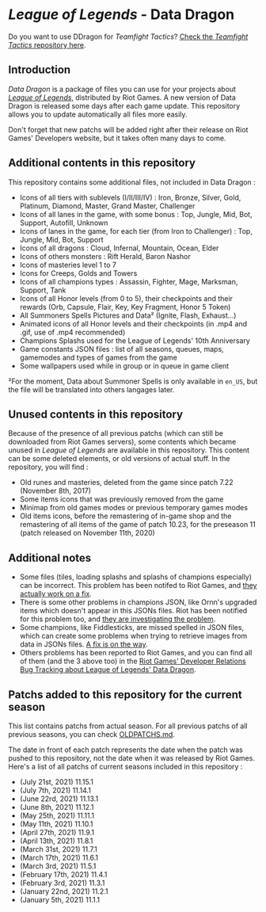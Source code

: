 # _League of Legends_ - Data Dragon

Do you want to use DDragon for _Teamfight Tactics_? [Check the _Teamfight Tactics_ repository here](https://github.com/InFinity54/TFT_DDragon).

## Introduction
_Data Dragon_ is a package of files you can use for your projects about [_League of Legends_](https://www.leagueoflegends.com), distributed by Riot Games. A new version of Data Dragon is released some days after each game update. This repository allows you to update automatically all files more easily.

Don't forget that new patchs will be added right after their release on Riot Games' Developers website, but it takes often many days to come.

## Additional contents in this repository
This repository contains some additional files, not included in Data Dragon :

- Icons of all tiers with sublevels (I/II/III/IV) : Iron, Bronze, Silver, Gold, Platinum, Diamond, Master, Grand Master, Challenger
- Icons of all lanes in the game, with some bonus : Top, Jungle, Mid, Bot, Support, Autofill, Unknown
- Icons of lanes in the game, for each tier (from Iron to Challenger) : Top, Jungle, Mid, Bot, Support
- Icons of all dragons : Cloud, Infernal, Mountain, Ocean, Elder
- Icons of others monsters : Rift Herald, Baron Nashor
- Icons of masteries level 1 to 7
- Icons for Creeps, Golds and Towers
- Icons of all champions types : Assassin, Fighter, Mage, Marksman, Support, Tank
- Icons of all Honor levels (from 0 to 5), their checkpoints and their rewards (Orb, Capsule, Flair, Key, Key Fragment, Honor 5 Token)
- All Summoners Spells Pictures and Data² (Ignite, Flash, Exhaust...)
- Animated icons of all Honor levels and their checkpoints (in .mp4 and .gif, use of .mp4 recommended)
- Champions Splashs used for the League of Legends' 10th Anniversary
- Game constants JSON files : list of all seasons, queues, maps, gamemodes and types of games from the game
- Some wallpapers used while in group or in queue in game client

²For the moment, Data about Summoner Spells is only available in `en_US`, but the file will be translated into others langages later. 

## Unused contents in this repository
Because of the presence of all previous patchs (which can still be downloaded from Riot Games servers), some contents which became unused in _League of Legends_ are available in this repository. This content can be some deleted elements, or old versions of actual stuff. In the repository, you will find :

- Old runes and masteries, deleted from the game since patch 7.22 (November 8th, 2017)
- Some items icons that was previously removed from the game
- Minimap from old games modes or previous temporary games modes
- Old items icons, before the remastering of in-game shop and the remastering of all items of the game of patch 10.23, for the preseason 11 (patch released on November 11th, 2020)

## Additional notes
- Some files (tiles, loading splashs and splashs of champions especially) can be incorrect. This problem has been notifed to Riot Games, and [they actually work on a fix](https://github.com/RiotGames/developer-relations/issues/348).
- There is some other problems in champions JSON, like Ornn's upgraded items which doesn't appear in this JSONs files. Riot has been notified for this problem too, and [they are investigating the problem](https://github.com/RiotGames/developer-relations/issues/419).
- Some champions, like Fiddlesticks, are missed spelled in JSON files, which can create some problems when trying to retrieve images from data in JSONs files. [A fix is on the way](https://github.com/RiotGames/developer-relations/issues/83).
- Others problems has been reported to Riot Games, and you can find all of them (and the 3 above too) in the [Riot Games' Developer Relations Bug Tracking about League of Legends' Data Dragon](https://github.com/RiotGames/developer-relations/labels/topic%3A%20ddrag%20lol).

## Patchs added to this repository for the current season
This list contains patchs from actual season. For all previous patchs of all previous seasons, you can check [OLDPATCHS.md](OLDPATCHS.md).

The date in front of each patch represents the date when the patch was pushed to this repository, not the date when it was released by Riot Games. Here's a list of all patchs of current seasons included in this repository :

- (July 21st, 2021) 11.15.1
- (July 7th, 2021) 11.14.1
- (June 22rd, 2021) 11.13.1
- (June 8th, 2021) 11.12.1
- (May 25th, 2021) 11.11.1
- (May 11th, 2021) 11.10.1
- (April 27th, 2021) 11.9.1
- (April 13th, 2021) 11.8.1
- (March 31st, 2021) 11.7.1
- (March 17th, 2021) 11.6.1
- (March 3rd, 2021) 11.5.1
- (February 17th, 2021) 11.4.1
- (February 3rd, 2021) 11.3.1
- (January 22nd, 2021) 11.2.1
- (January 5th, 2021) 11.1.1